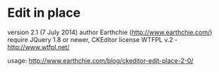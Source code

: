 Edit in place
=============

version 2.1 (7 July 2014)
author Earthchie (http://www.earthchie.com/)
require JQuery 1.8 or newer, CKEditor
license WTFPL v.2 - http://www.wtfpl.net/

usage: http://www.earthchie.com/blog/ckeditor-edit-place-2-0/
